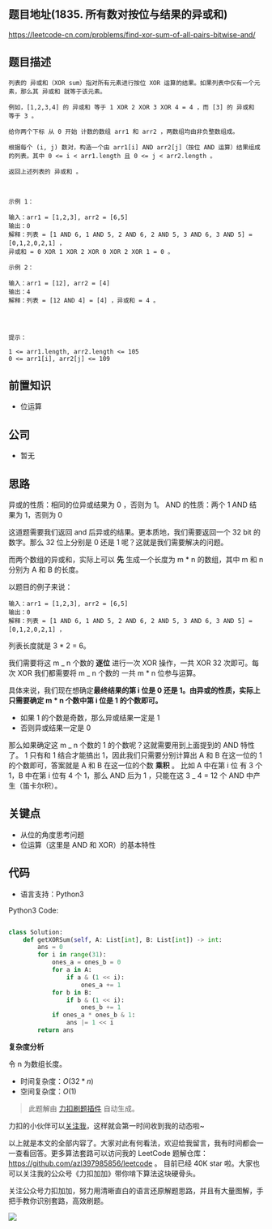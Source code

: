 ## 题目地址(1835. 所有数对按位与结果的异或和)

https://leetcode-cn.com/problems/find-xor-sum-of-all-pairs-bitwise-and/

## 题目描述

```
列表的 异或和（XOR sum）指对所有元素进行按位 XOR 运算的结果。如果列表中仅有一个元素，那么其 异或和 就等于该元素。

例如，[1,2,3,4] 的 异或和 等于 1 XOR 2 XOR 3 XOR 4 = 4 ，而 [3] 的 异或和 等于 3 。

给你两个下标 从 0 开始 计数的数组 arr1 和 arr2 ，两数组均由非负整数组成。

根据每个 (i, j) 数对，构造一个由 arr1[i] AND arr2[j]（按位 AND 运算）结果组成的列表。其中 0 <= i < arr1.length 且 0 <= j < arr2.length 。

返回上述列表的 异或和 。

 

示例 1：

输入：arr1 = [1,2,3], arr2 = [6,5]
输出：0
解释：列表 = [1 AND 6, 1 AND 5, 2 AND 6, 2 AND 5, 3 AND 6, 3 AND 5] = [0,1,2,0,2,1] ，
异或和 = 0 XOR 1 XOR 2 XOR 0 XOR 2 XOR 1 = 0 。

示例 2：

输入：arr1 = [12], arr2 = [4]
输出：4
解释：列表 = [12 AND 4] = [4] ，异或和 = 4 。


 

提示：

1 <= arr1.length, arr2.length <= 105
0 <= arr1[i], arr2[j] <= 109
```

## 前置知识

- 位运算

## 公司

- 暂无

## 思路

异或的性质：相同的位异或结果为 0 ，否则为 1。
AND 的性质：两个 1 AND 结果为 1，否则为 0

这道题需要我们返回 and 后异或的结果。更本质地，我们需要返回一个 32 bit 的数字。那么 32 位上分别是 0 还是 1 呢？这就是我们需要解决的问题。

而两个数组的异或和，实际上可以 **先** 生成一个长度为 m \* n 的数组，其中 m 和 n 分别为 A 和 B 的长度。

以题目的例子来说：

```
输入：arr1 = [1,2,3], arr2 = [6,5]
输出：0
解释：列表 = [1 AND 6, 1 AND 5, 2 AND 6, 2 AND 5, 3 AND 6, 3 AND 5] = [0,1,2,0,2,1] ，
```

列表长度就是 3 \* 2 = 6。

我们需要将这 m _ n 个数的 **逐位** 进行一次 XOR 操作，一共 XOR 32 次即可。每次 XOR 我们都需要将 m _ n 个数的 一共 m \* n 位参与运算。

具体来说，我们现在想确定**最终结果的第 i 位是 0 还是 1。由异或的性质，实际上只需要确定 m \* n 个数中第 i 位是 1 的个数即可。**

- 如果 1 的个数是奇数，那么异或结果一定是 1
- 否则异或结果一定是 0

那么如果确定这 m _ n 个数的 1 的个数呢？这就需要用到上面提到的 AND 特性了。 1 只有和 1 结合才能搞出 1，因此我们只需要分别计算出 A 和 B 在这一位的 1 的个数即可，答案就是 A 和 B 在这一位的个数 **乘积** 。 比如 A 中在第 i 位 有 3 个 1，B 中在第 i 位有 4 个 1，那么 AND 后为 1 ，只能在这 3 _ 4 = 12 个 AND 中产生（笛卡尔积）。

## 关键点

- 从位的角度思考问题
- 位运算（这里是 AND 和 XOR）的基本特性

## 代码

- 语言支持：Python3

Python3 Code:

```python

class Solution:
    def getXORSum(self, A: List[int], B: List[int]) -> int:
        ans = 0
        for i in range(31):
            ones_a = ones_b = 0
            for a in A:
                if a & (1 << i):
                    ones_a += 1
            for b in B:
                if b & (1 << i):
                    ones_b += 1
            if ones_a * ones_b & 1:
                ans |= 1 << i
        return ans

```

**复杂度分析**

令 n 为数组长度。

- 时间复杂度：$O(32 * n)$
- 空间复杂度：$O(1)$

> 此题解由 [力扣刷题插件](https://leetcode-pp.github.io/leetcode-cheat/?tab=solution-template) 自动生成。

力扣的小伙伴可以[关注我](https://leetcode-cn.com/u/fe-lucifer/)，这样就会第一时间收到我的动态啦~

以上就是本文的全部内容了。大家对此有何看法，欢迎给我留言，我有时间都会一一查看回答。更多算法套路可以访问我的 LeetCode 题解仓库：https://github.com/azl397985856/leetcode 。 目前已经 40K star 啦。大家也可以关注我的公众号《力扣加加》带你啃下算法这块硬骨头。

关注公众号力扣加加，努力用清晰直白的语言还原解题思路，并且有大量图解，手把手教你识别套路，高效刷题。

![](https://tva1.sinaimg.cn/large/007S8ZIlly1gfcuzagjalj30p00dwabs.jpg)
